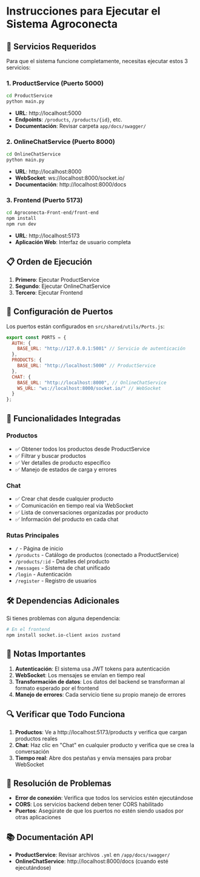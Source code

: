 # Instrucciones para Ejecutar el Sistema Agroconecta

## 🚀 Servicios Requeridos

Para que el sistema funcione completamente, necesitas ejecutar estos 3 servicios:

### 1. **ProductService** (Puerto 5000)
```bash
cd ProductService
python main.py
```
- **URL**: http://localhost:5000
- **Endpoints**: `/products`, `/products/{id}`, etc.
- **Documentación**: Revisar carpeta `app/docs/swagger/`

### 2. **OnlineChatService** (Puerto 8000)
```bash
cd OnlineChatService
python main.py
```
- **URL**: http://localhost:8000
- **WebSocket**: ws://localhost:8000/socket.io/
- **Documentación**: http://localhost:8000/docs

### 3. **Frontend** (Puerto 5173)
```bash
cd Agroconecta-Front-end/front-end
npm install
npm run dev
```
- **URL**: http://localhost:5173
- **Aplicación Web**: Interfaz de usuario completa

## 📋 Orden de Ejecución

1. **Primero**: Ejecutar ProductService
2. **Segundo**: Ejecutar OnlineChatService
3. **Tercero**: Ejecutar Frontend

## 🔧 Configuración de Puertos

Los puertos están configurados en `src/shared/utils/Ports.js`:

```javascript
export const PORTS = {
  AUTH: {
    BASE_URL: "http://127.0.0.1:5001" // Servicio de autenticación
  },
  PRODUCTS: {
    BASE_URL: "http://localhost:5000" // ProductService
  },
  CHAT: {
    BASE_URL: "http://localhost:8000", // OnlineChatService
    WS_URL: "ws://localhost:8000/socket.io/" // WebSocket
  }
};
```

## 🌟 Funcionalidades Integradas

### **Productos**
- ✅ Obtener todos los productos desde ProductService
- ✅ Filtrar y buscar productos
- ✅ Ver detalles de producto específico
- ✅ Manejo de estados de carga y errores

### **Chat**
- ✅ Crear chat desde cualquier producto
- ✅ Comunicación en tiempo real via WebSocket
- ✅ Lista de conversaciones organizadas por producto
- ✅ Información del producto en cada chat

### **Rutas Principales**
- `/` - Página de inicio
- `/products` - Catálogo de productos (conectado a ProductService)
- `/products/:id` - Detalles del producto
- `/messages` - Sistema de chat unificado
- `/login` - Autenticación
- `/register` - Registro de usuarios

## 🛠️ Dependencias Adicionales

Si tienes problemas con alguna dependencia:

```bash
# En el frontend
npm install socket.io-client axios zustand
```

## 📝 Notas Importantes

1. **Autenticación**: El sistema usa JWT tokens para autenticación
2. **WebSocket**: Los mensajes se envían en tiempo real
3. **Transformación de datos**: Los datos del backend se transforman al formato esperado por el frontend
4. **Manejo de errores**: Cada servicio tiene su propio manejo de errores

## 🔍 Verificar que Todo Funciona

1. **Productos**: Ve a http://localhost:5173/products y verifica que cargan productos reales
2. **Chat**: Haz clic en "Chat" en cualquier producto y verifica que se crea la conversación
3. **Tiempo real**: Abre dos pestañas y envía mensajes para probar WebSocket

## 🐛 Resolución de Problemas

- **Error de conexión**: Verifica que todos los servicios estén ejecutándose
- **CORS**: Los servicios backend deben tener CORS habilitado
- **Puertos**: Asegúrate de que los puertos no estén siendo usados por otras aplicaciones

## 📚 Documentación API

- **ProductService**: Revisar archivos `.yml` en `/app/docs/swagger/`
- **OnlineChatService**: http://localhost:8000/docs (cuando esté ejecutándose) 